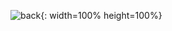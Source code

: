 ![back](https://image.freepik.com/free-vector/graphic-design-geometric-wallpaper_52683-34399.jpg){: width=100% height=100%}
